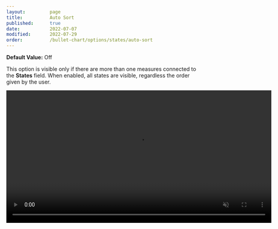```yaml
---
layout:         page
title:          Auto Sort
published:      true
date:           2022-07-07
modified:   	2022-07-29
order:          /bullet-chart/options/states/auto-sort
---
```


**Default Value:** Off

This option is visible only if there are more than one measures connected to the **States** field. When enabled, all states are visible, regardless the order given by the user.

<video src="images/auto-sort-on.mp4" width="700" autoplay loop muted></video>